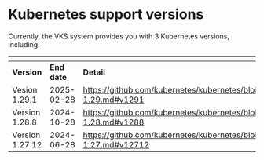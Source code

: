 # Kubernetes support versions

Currently, the VKS system provides you with 3 Kubernetes versions, including:

<table data-header-hidden><thead><tr><th width="165"></th><th width="152"></th><th></th></tr></thead><tbody><tr><td><strong>Version</strong></td><td><strong>End date</strong></td><td><strong>Detail</strong></td></tr><tr><td>Vesion 1.29.1</td><td>2025-02-28</td><td><a href="https://github.com/kubernetes/kubernetes/blob/master/CHANGELOG/CHANGELOG-1.29.md#v1291">https://github.com/kubernetes/kubernetes/blob/master/CHANGELOG/CHANGELOG-1.29.md#v1291</a></td></tr><tr><td>Version 1.28.8</td><td>2024-10-28</td><td><a href="https://github.com/kubernetes/kubernetes/blob/master/CHANGELOG/CHANGELOG-1.28.md#v1288">https://github.com/kubernetes/kubernetes/blob/master/CHANGELOG/CHANGELOG-1.28.md#v1288</a></td></tr><tr><td>Version 1.27.12</td><td>2024-06-28</td><td><a href="https://github.com/kubernetes/kubernetes/blob/master/CHANGELOG/CHANGELOG-1.27.md#v12712">https://github.com/kubernetes/kubernetes/blob/master/CHANGELOG/CHANGELOG-1.27.md#v12712</a></td></tr></tbody></table>
